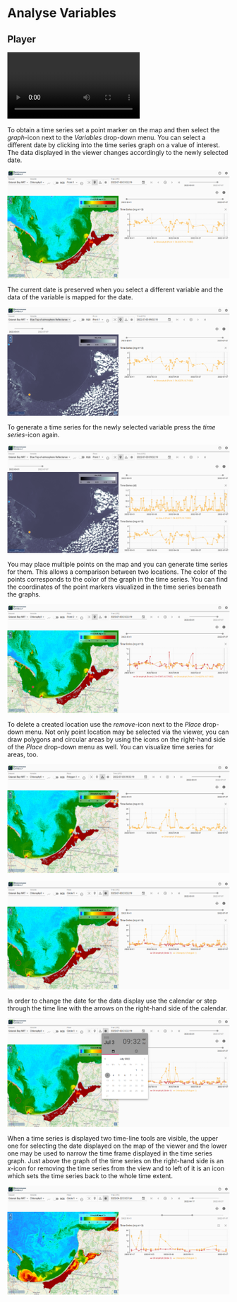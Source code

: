 # Analyse Variables

## Player

<video controls src="../../assets/videos/overview.mp4" title="Title"></video>

To obtain a time series set a point marker on the map and then select the _graph_-icon next to the _Variables_ drop-down
menu. You can select a different date by clicking into the time series graph on a value of interest. The data displayed
in the viewer changes accordingly to the newly selected date.

![Timeseries](../assets/images/screenshot_timeseries.png)

The current date is preserved when you select a different variable and the data of the variable is mapped for the date.

![Change Variable](../assets/images/screenshot_change_variable.png)

To generate a time series for the newly selected variable press the _time series_-icon again.

![Timeseries second variable](../assets/images/screenshot_timeseries_second_variable.png)

You may place multiple points on the map and you can generate time series for them. This allows a comparison between
two locations. The color of the points corresponds to the color of the graph in the time series. You can find the
coordinates of the point markers visualized in the time series beneath the graphs.

![Timeseries second location](../assets/images/screenshot_timeseries_second_location.png)

To delete a created location use the _remove_-icon next to the _Place_ drop-down menu.
Not only point location may be selected via the viewer, you can draw polygons and circular areas by using the icons on
the right-hand side of the _Place_ drop-down menu as well. You can visualize time series for areas, too.

![Polygon](../assets/images/screenshot_polygon.png)

![Circle](../assets/images/screenshot_circle.png)

In order to change the date for the data display use the calendar or step through the time line with the
arrows on the right-hand side of the calendar.

![Calender](../assets/images/screenshot_calendar.png)

When a time series is displayed two time-line tools are visible, the upper one for selecting the date displayed
on the map of the viewer and the lower one may be used to narrow the time frame displayed in the time series graph.
Just above the graph of the time series on the right-hand side is an _x_-icon for removing the time series from the
view and to left of it is an icon which sets the time series back to the whole time extent.

![Timeline](../assets/images/screenshot_timeline.png)
